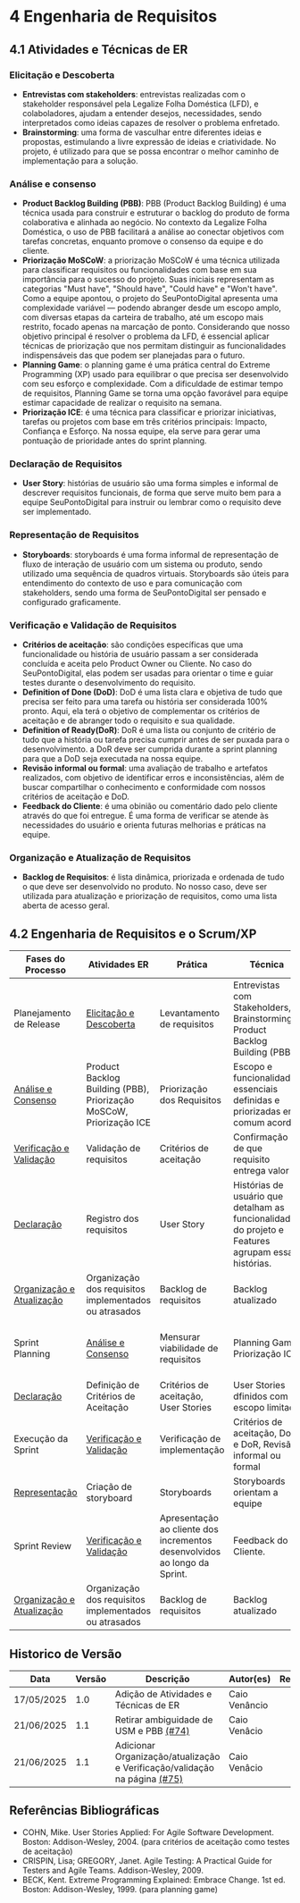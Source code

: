 # 4 Engenharia de Requisitos

## 4.1 Atividades e Técnicas de ER

### Elicitação e Descoberta
- **Entrevistas com stakeholders**: entrevistas realizadas com o stakeholder responsável pela Legalize Folha Doméstica (LFD), e colaboladores, ajudam a entender desejos, necessidades, sendo interpretados como ideias capazes de resolver o problema enfretado.
- **Brainstorming**: uma forma de vasculhar entre diferentes ideias e propostas, estimulando a livre expressão de ideias e criatividade. No projeto, é utilizado para que se possa encontrar o melhor caminho de implementação para a solução.

### Análise e consenso
- **Product Backlog Building (PBB)**: PBB (Product Backlog Building) é uma técnica usada para construir e estruturar o backlog do produto de forma colaborativa e alinhada ao negócio. No contexto da Legalize Folha Doméstica, o uso de PBB facilitará a análise ao conectar objetivos com tarefas concretas, enquanto promove o consenso da equipe e do cliente.
- **Priorização MoSCoW**: a priorização MoSCoW é uma técnica utilizada para classificar requisitos ou funcionalidades com base em sua importância para o sucesso do projeto. Suas iniciais representam as categorias "Must have", "Should have", "Could have" e "Won't have". Como a equipe apontou, o projeto do SeuPontoDigital apresenta uma complexidade variável — podendo abranger desde um escopo amplo, com diversas etapas da carteira de trabalho, até um escopo mais restrito, focado apenas na marcação de ponto. Considerando que nosso objetivo principal é resolver o problema da LFD, é essencial aplicar técnicas de priorização que nos permitam distinguir as funcionalidades indispensáveis das que podem ser planejadas para o futuro.
- **Planning Game**: o planning game é uma prática central do Extreme Programming (XP) usado para equilibrar o que precisa ser desenvolvido com seu esforço e complexidade. Com a dificuldade de estimar tempo de requisitos, Planning Game se torna uma opção favorável para equipe estimar capacidade de realizar o requisito na semana.
- **Priorização ICE**:  é uma técnica para classificar e priorizar iniciativas, tarefas ou projetos com base em três critérios principais: Impacto, Confiança e Esforço. Na nossa equipe, ela serve para gerar uma pontuação de prioridade antes do sprint planning.

### Declaração de Requisitos
- **User Story**: histórias de usuário são uma forma simples e informal de descrever requisitos funcionais, de forma que serve muito bem para a equipe SeuPontoDigital para instruir ou lembrar como o requisito deve ser implementado.
<!-- - **Épicos**: épicos são histórias de usuário grandes demais para uma única interação, tornando-se agrupamentos de histórias. São ótimos para ver o quadro mais amplo em uma história, e também para procurar uma história maior sem perder a vantagem de estimar através de histórias menores. -->

### Representação de Requisitos
<!-- podemos fazer protótipos ou mockups -->
- **Storyboards**: storyboards é uma forma informal de representação de fluxo de interação de usuário com um sistema ou produto, sendo utilizado uma sequência de quadros virtuais. Storyboards são úteis para entendimento do contexto de uso e para comunicação com stakeholders, sendo uma forma de SeuPontoDigital ser pensado e configurado graficamente.

### Verificação e Validação de Requisitos
- **Critérios de aceitação**: são condições específicas que uma funcionalidade ou história de usuário passam a ser considerada concluída e aceita pelo Product Owner ou Cliente. No caso do SeuPontoDigital, elas podem ser usadas para orientar o time e guiar testes durante o desenvolvimento do requisito. 
- **Definition of Done (DoD)**: DoD é uma lista clara e objetiva de tudo que precisa ser feito para uma tarefa ou história ser considerada 100% pronto. Aqui, ela terá o objetivo de complementar os critérios de aceitação e de abranger todo o requisito e sua qualidade.
- **Definition of Ready(DoR)**: DoR é uma lista ou conjunto de critério de tudo que a história ou tarefa precisa cumprir antes de ser puxada para o desenvolvimento. a DoR deve ser cumprida durante a sprint planning para que a DoD seja executada na nossa equipe.
- **Revisão informal ou formal**: uma avaliação de trabalho e artefatos realizados, com objetivo de identificar erros e inconsistências, além de buscar compartilhar o conhecimento e conformidade com nossos critérios de aceitação e DoD.
- **Feedback do Cliente**: é uma obinião ou comentário dado pelo cliente através do que foi entregue. É uma forma de verificar se atende às necessidades do usuário e orienta futuras melhorias e práticas na equipe.

### Organização e Atualização de Requisitos
- **Backlog de Requisitos**: é lista dinâmica, priorizada e ordenada de tudo o que deve ser desenvolvido no produto. No nosso caso, deve ser utilizada para atualização e priorização de requisitos, como uma lista aberta de acesso geral.

## 4.2 Engenharia de Requisitos e o Scrum/XP
Fases do Processo     | Atividades ER | Prática | Técnica | Resultado Esperado
-------- | ------ | --------- | ----- | ---------
Planejamento de Release | [Elicitação e Descoberta](#elicitacao-e-descoberta) | Levantamento de requisitos | Entrevistas com Stakeholders, Brainstorming, Product Backlog Building (PBB) | Entedimento de problemas, identificação de funcionalidades e lista de necessidades |
 | [Análise e Consenso](#analise-e-consenso) | Product Backlog Building (PBB), Priorização MoSCoW, Priorização ICE | Priorização dos Requisitos | Escopo e funcionalidades essenciais definidas e priorizadas em comum acordo. | 
| [Verificação e Validação](#verificacao-e-validacao-de-requisitos) | Validação de requisitos | Critérios de aceitação | Confirmação de que requisito entrega valor |
 | [Declaração](#declaracao-de-requisitos) | Registro dos requisitos | User Story | Histórias de usuário que detalham as funcionalidades do projeto e Features agrupam essas histórias. |
  | [Organização e Atualização](#organizacao-e-atualizacao-de-requisitos) | Organização dos requisitos implementados ou atrasados | Backlog de requisitos | Backlog atualizado |
Sprint Planning | [Análise e Consenso](#analise-e-consenso) | Mensurar viabilidade de requisitos | Planning Game, Priorização ICE | Negociação do desenvolvimento na interação com desenvolvedores |
 | [Declaração](#declaracao-de-requisitos) | Definição de Critérios de Aceitação | Critérios de aceitação, User Stories | User Stories dfinidos com escopo limitado |
Execução da Sprint | [Verificação e Validação](#verificacao-e-validacao-de-requisitos) | Verificação de implementação | Critérios de aceitação, DoD e DoR, Revisão informal ou formal | Confirmação de que entrega atende requisito |
| [Representação](#representacao-de-requisitos) | Criação de storyboard | Storyboards | Storyboards orientam a equipe |
Sprint Review | [Verificação e Validação](#verificacao-e-validacao-de-requisitos) | Apresentação ao cliente dos incrementos desenvolvidos ao longo da Sprint. | Feedback do Cliente. | Funcionalidades avaliadas com base no retorno dos clientes. |
 | [Organização e Atualização](#organizacao-e-atualizacao-de-requisitos) | Organização dos requisitos implementados ou atrasados | Backlog de requisitos | Backlog atualizado |



## Historico de Versão
Data     | Versão | Descrição | Autor(es) | Revisor(es)
-------- | ------ | --------- | ----- | ---------
17/05/2025 | 1.0 | Adição de Atividades e Técnicas de ER | Caio Venâncio  | | 
21/06/2025 | 1.1 | Retirar ambiguidade de USM e PBB [(#74)](https://github.com/mdsreq-fga-unb/2025.1-T01-SeuPontoDigital/issues/74) | Caio Venâcio  | |
21/06/2025 | 1.1 | Adicionar Organização/atualização e Verificação/validação na página [(#75)](https://github.com/mdsreq-fga-unb/2025.1-T01-SeuPontoDigital/issues/75) | Caio Venâcio  | |

## Referências Bibliográficas 
- COHN, Mike. User Stories Applied: For Agile Software Development. Boston: Addison-Wesley, 2004. (para critérios de aceitação como testes de aceitação)
- CRISPIN, Lisa; GREGORY, Janet. Agile Testing: A Practical Guide for Testers and Agile Teams. Addison-Wesley, 2009.
- BECK, Kent. Extreme Programming Explained: Embrace Change. 1st ed. Boston: Addison-Wesley, 1999. (para planning game)